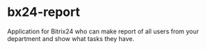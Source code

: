 # bx24-report
Application for Bitrix24 who can make report of all users from your department and show what tasks they have.
